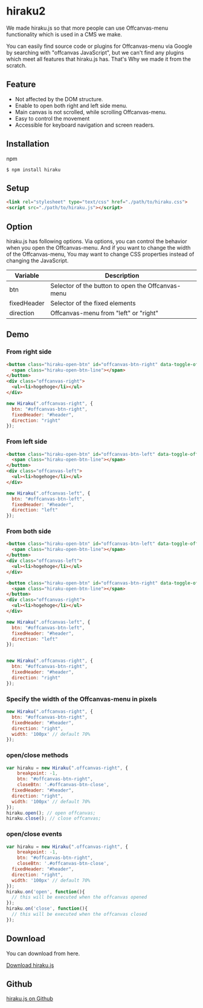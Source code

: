 # hiraku2

We made hiraku.js so that more people can use Offcanvas-menu functionality which is used in a CMS we make.

You can easily find source code or plugins for Offcanvas-menu via Google by searching with "offcanvas JavaScript", but we can't find any plugins which meet all features that hiraku.js has. That's Why we made it from the scratch.

## Feature

- Not affected by the DOM structure.
- Enable to open both right and left side menu.
- Main canvas is not scrolled, while scrolling Offcanvas-menu.
- Easy to control the movement
- Accessible for keyboard navigation and screen readers.

## Installation

npm

```
$ npm install hiraku
```

## Setup

```html
<link rel="stylesheet" type="text/css" href="./path/to/hiraku.css">
<script src="./path/to/hiraku.js"></script>
```

## Option
hiraku.js has following options. Via options, you can control the behavior when you open the Offcanvas-menu.
And if you want to change the width of the Offcanvas-menu, You may want to change CSS properties instead of changing the JavaScript.

| Variable | Description |
|-----------|----------------------------------------------------------------|
| btn       | Selector of the button to open the Offcanvas-menu |
| fixedHeader | Selector of the fixed elements |
| direction | Offcanvas-menu from "left" or "right" |

## Demo

### From right side
```html
<button class="hiraku-open-btn" id="offcanvas-btn-right" data-toggle-offcanvas="#js-hiraku-offcanvas-1">
  <span class="hiraku-open-btn-line"></span>
</button>
<div class="offcanvas-right">
  <ul><li>hogehoge</li></ul>
</div>
```

```js
new Hiraku(".offcanvas-right", {
  btn: "#offcanvas-btn-right",
  fixedHeader: "#header",
  direction: "right"
});
```
### From left side

```html
<button class="hiraku-open-btn" id="offcanvas-btn-left" data-toggle-offcanvas="#js-hiraku-offcanvas-1">
  <span class="hiraku-open-btn-line"></span>
</button>
<div class="offcanvas-left">
  <ul><li>hogehoge</li></ul>
</div>
```

```js
new Hiraku(".offcanvas-left", {
  btn: "#offcanvas-btn-left",
  fixedHeader: "#header",
  direction: "left"
});
```
### From both side

```html
<button class="hiraku-open-btn" id="offcanvas-btn-left" data-toggle-offcanvas="#js-hiraku-offcanvas-1">
  <span class="hiraku-open-btn-line"></span>
</button>
<div class="offcanvas-left">
  <ul><li>hogehoge</li></ul>
</div>

<button class="hiraku-open-btn" id="offcanvas-btn-right" data-toggle-offcanvas="#js-hiraku-offcanvas-1">
  <span class="hiraku-open-btn-line"></span>
</button>
<div class="offcanvas-right">
  <ul><li>hogehoge</li></ul>
</div>
```

```js
new Hiraku(".offcanvas-left", {
  btn: "#offcanvas-btn-left",
  fixedHeader: "#header",
  direction: "left"
});


new Hiraku(".offcanvas-right", {
  btn: "#offcanvas-btn-right",
  fixedHeader: "#header",
  direction: "right"
});
```

### Specify the width of the Offcanvas-menu in pixels

```js
new Hiraku(".offcanvas-right", {
  btn: "#offcanvas-btn-right",
  fixedHeader: "#header",
  direction: "right",
  width: '100px' // default 70%
});
```

### open/close methods

```js
var hiraku = new Hiraku(".offcanvas-right", {
	breakpoint: -1,
	btn: "#offcanvas-btn-right",
	closeBtn: '.#offcanvas-btn-close',
  fixedHeader: "#header",
  direction: "right",
  width: '100px' // default 70%
});
hiraku.open(); // open offcanvas;
hiraku.close(); // close offcanvas;
```

### open/close events

```js
var hiraku = new Hiraku(".offcanvas-right", {
	breakpoint: -1,
	btn: "#offcanvas-btn-right",
	closeBtn: '.#offcanvas-btn-close',
  fixedHeader: "#header",
  direction: "right",
  width: '100px' // default 70%
});
hiraku.on('open', function(){
  // this will be executed when the offcanvas opened
});
hiraku.on('close', function(){
  // this will be executed when the offcanvas closed
});
```

## Download

You can download from here.

[Download hiraku.js](http://github.com/appleple/hiraku2/archive/master.zip)

## Github

[hiraku.js on Github](http://github.com/appleple/hiraku2)
